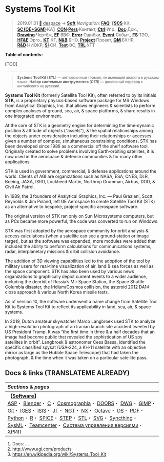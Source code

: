 # Systems Tool Kit
> 2019.01.01 [🚀](../../index/index.md) [despace](index.md) → **[Soft](soft.md)**
> *Navigation:*
> **[FAQ](faq.md)**【**[SCS](scs.md)**·КК, **[SC (OE+SGM)](sc.md)**·КА】**[CON](contact.md)·[Pers](person.md)**·Контакт, **[Ctrl](control.md)**·Упр., **[Doc](doc.md)**·Док., **[Drawing](drawing.md)**·Чертёж, **[EF](ef.md)**·ВВФ, **[Error](error.md)**·Ошибки, **[Event](event.md)**·Событ., **[FS](fs.md)**·ТЭО, **[HF&E](hfe.md)**·Эрго., **[KT](kt.md)**·КТ, **[N&B](nnb.md)**·БНО, **[Project](project.md)**·Проект, **[QM](qm.md)**·БКНР, **[R&D](rnd.md)**·НИОКР, **[SI](si.md)**·СИ, **[Test](test.md)**·ЭО, **[TRL](trl.md)**·УГТ

**Table of contents:**

[TOC]

---

> <small>**Systems Tool Kit (STL)** — англоязычный термин, не имеющий аналога в русском языке. **Набор системных инструментов (СТЛ)** — дословный перевод с английского на русский.</small>

**Systems Tool Kit** (formerly Satellite Tool Kit), often referred to by its initials **STK**, is a proprietary physics‑based software package for MS Windows from Analytical Graphics, Inc. that allows engineers & scientists to perform complex analyses of ground, sea, air, & space platforms, & share results in one integrated environment.

At the core of STK is a geometry engine for determining the time‑dynamic position & attitude of objects (“assets”), & the spatial relationships among the objects under consideration including their relationships or accesses given a number of complex, simultaneous constraining conditions. STK has been developed since 1989 as a commercial off the shelf software tool. Originally created to solve problems involving Earth‑orbiting satellites, it is now used in the aerospace & defense communities & for many other applications.

STK is used in government, commercial, & defense applications around the world. Clients of AGI are organizations such as NASA, ESA, CNES, DLR, Boeing, JAXA, ISRO, Lockheed Martin, Northrop Grumman, Airbus, DOD, & Civil Air Patrol.

In 1989, the 3 founders of Analytical Graphics, Inc. — Paul Graziani, Scott Reynolds & Jim Poland, left GE Aerospace to create Satellite Tool Kit (STK) as an alternative to bespoke, project‑specific aerospace software.

The original version of STK ran only on Sun Microsystems computers, but as PCs became more powerful, the code was converted to run on Windows.

STK was first adopted by the aerospace community for orbit analysis & access calculations (when a satellite can see a ground‑station or image target), but as the software was expanded, more modules were added that included the ability to perform calculations for communications systems, radar, interplanetary missions & orbit collision avoidance.

The addition of 3D viewing capabilities led to the adoption of the tool by military users for real‑time visualization of air, land & sea forces as well as the space component. STK has also been used by various news organizations to graphically depict current events to a wider audience, including the deorbit of Russia’s Mir Space Station, the Space Shuttle Columbia disaster, the Iridium/Cosmos collision, the asteroid 2012 DA14 close approach & various North Korea missile tests.

As of version 10, the software underwent a name change from Satellite Tool Kit to Systems Tool Kit to reflect its applicability in land, sea, air, & space systems.

In 2019, Dutch amateur skywatcher Marco Langbroek used STK to analyze a high‑resolution photograph of an Iranian launch site accident tweeted by US President Trump. It was “the first time in three & a half decades that an image had become public that revealed the sophistication of US spy satellites in orbit”. Langbroek & astronomer Cees Bassa, identified the specific classified spysat (USA‑224, a KH‑11 satellite with an objective mirror as large as the Hubble Space Telescope) that had taken the photograph, & the time when it was taken on a particular satellite pass.



## Docs & links (TRANSLATEME ALREADY)
|*Sections & pages*|
|:-|
|**【[Software](soft.md)】**<br> [ASP](asp.md)・ [Blender](blender.md)・ [C](plang.md)・ [Cosmographia](cosmographia.md)・ [DOORS](doors.md)・ [DWG](cad_f.md)・ [GIMP](gimp.md)・ [Git](git.md)・ [IGES](cad_f.md)・ [ISIS](isis.md)・ [JT](cad_f.md)・ [NGT](neogeography_toolkit.md)・ [NX](nx.md)・ [Octave](gnu_octave.md)・ [OS](os.md)・ [PDF](pdf.md)・ [Python](plang.md)・ [R](plang.md)・ [SPICE](spice.md)・ [STEP](cad_f.md)・ [STL](stk.md)・ [SVG](cad_f.md)・ [Syncthing](syncthing.md)・ [SysML](sysml.md)・ [Teamcenter](teamcenter.md)・ [Система управления версиями](vcs.md)・ [ХРИП](adra.md)|

   1. Docs: …
   1. <http://www.agi.com/products>
   1. <https://en.wikipedia.org/wiki/Systems_Tool_Kit>
